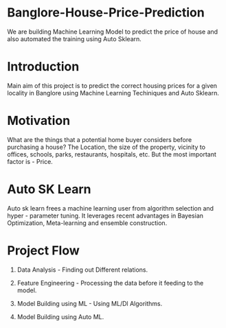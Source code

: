 # Banglore-House-Price-Prediction
We are building Machine Learning Model to predict the price of house and also automated the training using Auto Sklearn.

# Introduction
Main aim of this project is to predict the correct housing prices for a given locality in Banglore using Machine Learning Techiniques 
and Auto Sklearn.

# Motivation
What are the things that a potential home buyer considers before purchasing a house?
The Location, the size of the property, vicinity to offices, schools, parks, restaurants, hospitals, etc.
But the most important factor is - Price.

# Auto SK Learn
Auto sk learn frees a machine learning user from algorithm selection and hyper - parameter tuning. 
It leverages recent advantages in Bayesian Optimization, Meta-learning and ensemble construction.

# Project Flow

1) Data Analysis - Finding out Different relations.

2) Feature Engineering - Processing the data before it feeding to the model.

3) Model Building using ML - Using ML/Dl Algorithms.

4) Model Building using Auto ML. 
